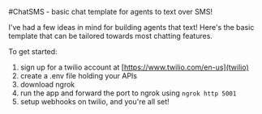 #ChatSMS - basic chat template for agents to text over SMS!

I've had a few ideas in mind for building agents that text! Here's the basic template that can be tailored towards 
most chatting features.

To get started:
1. sign up for a twilio account at [https://www.twilio.com/en-us](twilio)
2. create a .env file holding your APIs
3. download ngrok
4. run the app and forward the port to ngrok using `ngrok http 5001`
5. setup webhooks on twilio, and you're all set!

